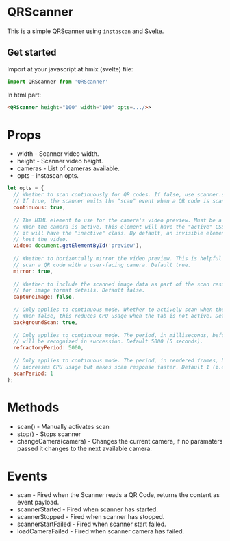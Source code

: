 # QRScanner

This is a simple QRScanner using `instascan` and Svelte.


## Get started

Import at your javascript at hmlx (svelte) file:

```js
import QRScanner from 'QRScanner'
```

In html part:

```html
<QRScanner height="100" width="100" opts=.../>>
```

# Props

* width - Scanner video width.
* height - Scanner video height.
* cameras - List of cameras available.
* opts - instascan opts.

```javascript
let opts = {
  // Whether to scan continuously for QR codes. If false, use scanner.scan() to manually scan.
  // If true, the scanner emits the "scan" event when a QR code is scanned. Default true.
  continuous: true,
  
  // The HTML element to use for the camera's video preview. Must be a <video> element.
  // When the camera is active, this element will have the "active" CSS class, otherwise,
  // it will have the "inactive" class. By default, an invisible element will be created to
  // host the video.
  video: document.getElementById('preview'),
  
  // Whether to horizontally mirror the video preview. This is helpful when trying to
  // scan a QR code with a user-facing camera. Default true.
  mirror: true,
  
  // Whether to include the scanned image data as part of the scan result. See the "scan" event
  // for image format details. Default false.
  captureImage: false,
  
  // Only applies to continuous mode. Whether to actively scan when the tab is not active.
  // When false, this reduces CPU usage when the tab is not active. Default true.
  backgroundScan: true,
  
  // Only applies to continuous mode. The period, in milliseconds, before the same QR code
  // will be recognized in succession. Default 5000 (5 seconds).
  refractoryPeriod: 5000,
  
  // Only applies to continuous mode. The period, in rendered frames, between scans. A lower scan period
  // increases CPU usage but makes scan response faster. Default 1 (i.e. analyze every frame).
  scanPeriod: 1
};
```

# Methods

* scan() - Manually activates scan
* stop() - Stops scanner
* changeCamera(camera) - Changes the current camera, if no paramaters passed it changes to the next available camera.

# Events

* scan - Fired when the Scanner reads a QR Code, returns the content as event payload.
* scannerStarted - Fired when scanner has started.
* scannerStopped - Fired when scanner has stopped.
* scannerStartFailed - Fired when scanner start failed.
* loadCameraFailed - Fired when scanner camera has failed.

